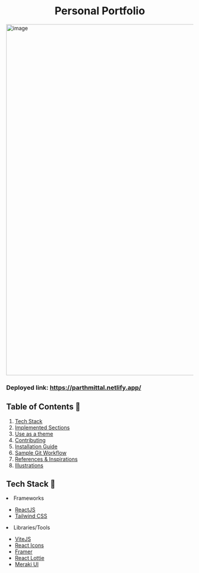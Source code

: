 <h1 align="center"> Personal Portfolio </h1>

<img width="945" alt="image" src="https://user-images.githubusercontent.com/76661350/193249886-79f3d04a-47c0-4b4b-93a6-23c32cf762f1.png">

### Deployed link: https://parthmittal.netlify.app/

## Table of Contents 📁

1. [Tech Stack](#tech-stack-)
2. [Implemented Sections](#implemented-sections-%EF%B8%8F)
3. [Use as a theme](#using-as-a-theme-)
4. [Contributing](#contributing-)
5. [Installation Guide](#installation-guide-)
6. [Sample Git Workflow](#sample-git-workflow)
7. [References & Inspirations](#references--inspirations-)
8. [Illustrations](#illustrations-%EF%B8%8F)
   <br>

## Tech Stack 🧰

<li>Frameworks</li>

- [ReactJS](https://reactjs.org/)
- [Tailwind CSS](https://tailwindcss.com/)

<li>Libraries/Tools</li>
    
- [ViteJS](https://vitejs.dev/)
- [React Icons](https://react-icons.github.io/react-icons")
- [Framer](https://www.framer.com/)
- [React Lottie](https://www.npmjs.com/package/react-lottie)
- [Meraki UI](https://merakiui.com/components/)

<br/>


